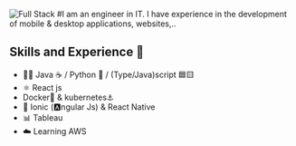 ![Full Stack](https://github.com/jonathanramirezislas/jonathanramirezislas/blob/main/coding.gif)
#I am an engineer in IT. I have experience in the development of mobile & desktop applications, websites,..
## Skills and Experience  🦄 
- 👨‍💻 Java ☕ / Python 🐍 / (Type/Java)script 🟦🟨 
- ⚛ React js
-  Docker🐳 & kubernetes⚓️ 
- 📱 Ionic (🅰️ngular Js) & React Native
- 📊 Tableau
- ☁️ Learning AWS 




